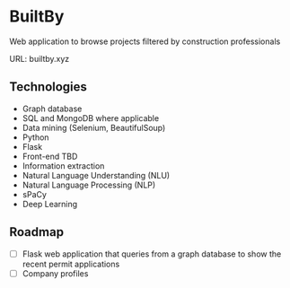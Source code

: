 # BuiltBy
Web application to browse projects filtered by construction professionals

URL: builtby.xyz


## Technologies

- Graph database
- SQL and MongoDB where applicable
- Data mining (Selenium, BeautifulSoup)
- Python
- Flask
- Front-end TBD
- Information extraction
- Natural Language Understanding (NLU)
- Natural Language Processing (NLP)
- sPaCy
- Deep Learning


## Roadmap

- [ ] Flask web application that queries from a graph database to show the recent permit applications
- [ ] Company profiles
